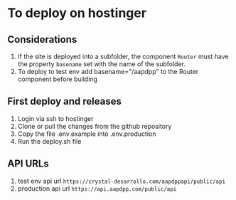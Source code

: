 # To deploy on hostinger

## Considerations

1. If the site is deployed into a subfolder, the component `Router` must have
   the property `basename` set with the name of the subfolder.
1. To deploy to test env add basename="/aapdpp" to the Router component before
   building

## First deploy and releases

1. Login via ssh to hostinger
1. Clone or pull the changes from the github repository
1. Copy the file .env.example into .env.production
1. Run the deploy.sh file

## API URLs

1. test env api url `https://crystal-desarrollo.com/aapdppapi/public/api`
1. production api url `https://api.aapdpp.com/public/api`
